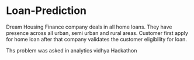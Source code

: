 # Loan-Prediction
Dream Housing Finance company deals in all home loans. They have presence across all urban, semi urban and rural areas. Customer first apply for home loan after that company validates the customer eligibility for loan.

Ths problem was asked in analytics vidhya Hackathon
